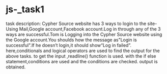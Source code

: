 # js-_task1
task description:
  Cypher Source website has 3 ways to login to the site-Using Mail,Google account,Facebook account.Log in through any of the 3 ways are successful.Tom is Logging into the Cypher Source website using the Google account.You shoulds how the message as"Login is successful".If he doesn’t login,it should show“Log in failed”.
here,conditionals and logical operators are used to find the output for the above tasks.
to get the input ,readline() function is used.
with the if else statement,conditions are used and the conditions are checked.
output is obtained.
